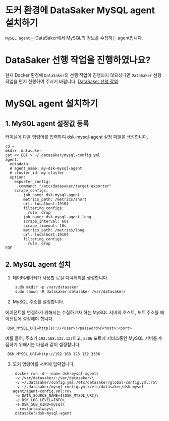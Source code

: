 # 도커 환경에 DataSaker MySQL agent 설치하기

`MySQL agent`는 DataSaker에서 MySQL의 정보를 수집하는 agent입니다. 

# DataSaker 선행 작업을 진행하였나요?

현재 Docker 환경에 `DataSaker`의 선행 작업이 진행되지 않으셨다면 `DataSaker` 선행 작업을 먼저 진행하여 주시기 바랍니다. [DataSaker 선행 작업](${MANUAL_DOCKER_KR})

# MySQL agent 설치하기

## 1. MySQL agent 설정값 등록

터미널에 다음 명령어를 입력하여 dsk-mysql-agent 설정 파일을 생성합니다.

```shell
cd ~
mkdir .datasaker
cat << EOF > ~/.datasaker/mysql-config.yml
agent:
  metadata:
  # agent_name: my-dsk-mysql-agent
  # cluster_id: my-cluster
  option:
    exporter_config:
      command: "/etc/datasaker/target-exporter"
    scrape_configs:
      - job_name: dsk-mysql-agent
        metrics_path: /metrics/short
        url: localhost:19104
        filtering_configs:
          rule: drop
      - job_name: dsk-mysql-agent-long
        scrape_interval: 60s
        scrape_timeout: 10s
        metrics_path: /metrics/long
        url: localhost:19104
        filtering_configs:
          rule: drop
EOF
```

## 2. MySQL agent 설치

1. 데이터세이커가 사용할 로컬 디렉터리를 생성합니다.

   ```shell
    sudo mkdir -p /var/datasaker
    sudo chown -R datasaker:datasaker /var/datasaker/ 
   ```

2. MySQL 주소를 설정합니다.

에이전트를 연결하기 위해서는 수집하고자 하는 MySQL 서버의 호스트, 포트 주소를 에이전트에 설정해야 합니다.

   ```shell
    DSK_MYSQL_URI=http(s)://<user>:<password>@<host>:<port>
   ```

예를 들어, 주소가 `192.168.123.132`이고, `3306` 포트에 서비스중인 MySQL 서버를 수집하기 위해서는 다음과 같이 설정합니다.

   ```shell
    DSK_MYSQL_URI=http://192.168.123.132:3306
   ```

3. 도커 명령어를 서버에 입력합니다.

   ```shell
    docker run -d --name dsk-mysql-agent\
    -v /var/datasaker/:/var/datasaker/\
    -v ~/.datasaker/config.yml:/etc/datasaker/global-config.yml:ro\
    -v ~/.datasaker/mysql-config.yml:/etc/datasaker/dsk-mysql-agent/agent-config.yml:ro\
    -e DATA_SOURCE_NAME=${DSK_MYSQL_URI}\
    -e DSK_LOG_LEVEL=INFO\
    -e DSK_SUB_KIND=mysql\
    --restart=always\
    datasaker/dsk-mysql-agent
   ```
